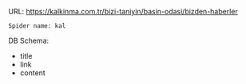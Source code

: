URL: https://kalkinma.com.tr/bizi-taniyin/basin-odasi/bizden-haberler
    
    Spider name: kal

DB Schema:
- title
- link
- content